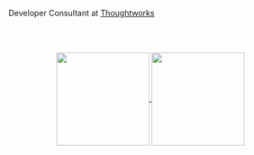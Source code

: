 
Developer Consultant at <a href="https://www.thoughtworks.com" target="_blank">Thoughtworks</a>

<br />
<br />

<p align="center">
  <a href="https://github.com/caiofsr/github-readme-stats">
    <img
      align="center"
      height="165"
      src="https://github-readme-stats.vercel.app/api?username=caiofsr&count_private=true&show_icons=true&custom_title=Github%20Status&hide=issues&theme=dark"
    />
  </a>
  
  <a href="https://github.com/caiofsr/github-readme-stats">
    <img
      align="center"
      height="165"
      src="https://github-readme-stats.vercel.app/api/top-langs/?username=caiofsr&&layout=compact&theme=dark"
    />
  </a>
</p>
